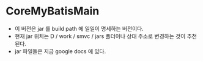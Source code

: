 # CoreMyBatisMain
- 이 버전은 jar 를 build path 에 일일이 명세하는 버전이다.
- 현재 jar 위치는 D / work / smvc / jars 폴더이나 상대 주소로 변경하는 것이 추천된다.
- jar 파일들은 지금 google docs 에 있다.
